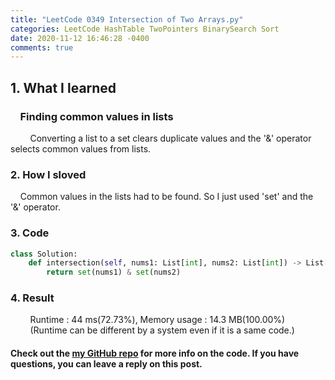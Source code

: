 ```yaml
---
title: "LeetCode 0349 Intersection of Two Arrays.py"
categories: LeetCode HashTable TwoPointers BinarySearch Sort
date: 2020-11-12 16:46:28 -0400
comments: true
---
```


## 1. What I learned
### &nbsp;&nbsp;&nbsp;&nbsp;Finding common values in lists
&nbsp;&nbsp;&nbsp;&nbsp;&nbsp;&nbsp;&nbsp;&nbsp;Converting a list to a set clears duplicate values and the '&' operator selects common values from lists.

### 2. How I sloved
&nbsp;&nbsp;&nbsp;&nbsp;Common values in the lists had to be found. So I just used 'set' and the '&' operator.

### 3. Code
```python
class Solution:
    def intersection(self, nums1: List[int], nums2: List[int]) -> List[int]:
        return set(nums1) & set(nums2)
```

### 4. Result
&nbsp;&nbsp;&nbsp;&nbsp;&nbsp;&nbsp;&nbsp;&nbsp;Runtime : 44 ms(72.73%), Memory usage : 14.3 MB(100.00%)  
&nbsp;&nbsp;&nbsp;&nbsp;&nbsp;&nbsp;&nbsp;&nbsp;(Runtime can be different by a system even if it is a same code.)

#### Check out the [my GitHub repo][hyuk-gh] for more info on the code. If you have questions, you can leave a reply on this post.
[hyuk-gh]:   https://github.com/dlgur1994/StudyAlgorithms

